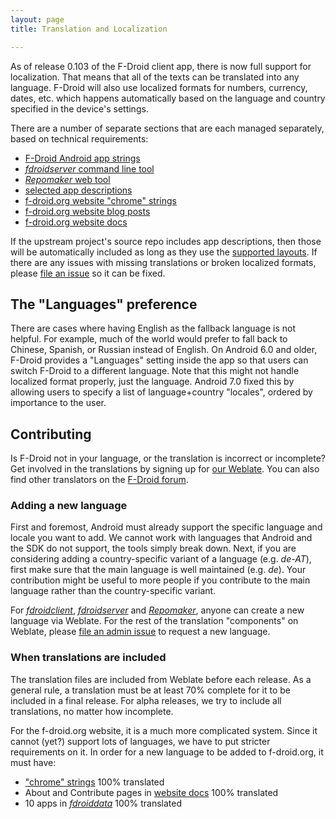 ```yaml
---
layout: page
title: Translation and Localization

---
```


As of release 0.103 of the F-Droid client app, there is now full
support for localization.  That means that all of the texts can be
translated into any language.  F-Droid will also use localized formats
for numbers, currency, dates, etc. which happens automatically based
on the language and country specified in the device's settings.

There are a number of separate sections that are each managed
separately, based on technical requirements:

* [F-Droid Android app strings](https://hosted.weblate.org/projects/f-droid/f-droid)
* [_fdroidserver_ command line tool](https://hosted.weblate.org/projects/f-droid/fdroidserver)
* [_Repomaker_ web tool](https://hosted.weblate.org/projects/f-droid/repomaker)
* [selected app descriptions](https://hosted.weblate.org/projects/f-droid/fdroiddata)
* [f-droid.org website "chrome" strings](https://hosted.weblate.org/projects/f-droid/website)
* [f-droid.org website blog posts](https://hosted.weblate.org/projects/f-droid/website-postsd/)
* [f-droid.org website docs](https://hosted.weblate.org/projects/f-droid/website-docs)

If the upstream project's source repo includes app descriptions, then
those will be automatically included as long as they use the
[supported layouts](../All_About_Descriptions_Graphics_and_Screenshots).
If there are any issues with missing translations or broken localized
formats, please
[file an issue](https://gitlab.com/groups/fdroid/issues) so it can be
fixed.


## The "Languages" preference

There are cases where having English as the fallback language is not
helpful.  For example, much of the world would prefer to fall back to
Chinese, Spanish, or Russian instead of English.  On Android 6.0 and
older, F-Droid provides a "Languages" setting inside the app so that
users can switch F-Droid to a different language.  Note that this
might not handle localized format properly, just the
language. Android 7.0 fixed this by allowing users to specify a list
of language+country "locales", ordered by importance to the user.


## Contributing

Is F-Droid not in your language, or the translation is incorrect or
incomplete?  Get involved in the translations by signing up for
[our Weblate](https://hosted.weblate.org/projects/f-droid/).  You can
also find other translators on the
[F-Droid forum](https://forum.f-droid.org/t/about-the-translation-category/).


### Adding a new language

First and foremost, Android must already support the specific language
and locale you want to add.  We cannot work with languages that
Android and the SDK do not support, the tools simply break down.
Next, if you are considering adding a country-specific variant of a
language (e.g. _de-AT_), first make sure that the main language is
well maintained (e.g. _de_). Your contribution might be useful to more
people if you contribute to the main language rather than the
country-specific variant.

For
[_fdroidclient_](https://hosted.weblate.org/projects/f-droid/f-droid/),
[_fdroidserver_](https://hosted.weblate.org/projects/f-droid/fdroidserver/)
and
[_Repomaker_](https://hosted.weblate.org/projects/f-droid/repomaker),
anyone can create a new language via Weblate.  For the rest of the
translation "components" on Weblate, please
[file an admin issue](https://gitlab.com/fdroid/admin/issues) to
request a new language.


### When translations are included

The translation files are included from Weblate before each release.
As a general rule, a translation must be at least 70% complete for it
to be included in a final release.  For alpha releases, we try to
include all translations, no matter how incomplete.

For the f-droid.org website, it is a much more complicated
system. Since it cannot (yet?) support lots of languages, we have to
put stricter requirements on it.  In order for a new language to be
added to f-droid.org, it must have:

* ["chrome" strings](https://hosted.weblate.org/projects/f-droid/website) 100% translated
* About and Contribute pages in [website docs](https://hosted.weblate.org/projects/f-droid/website-docs) 100% translated
* 10 apps in [_fdroiddata_](https://hosted.weblate.org/projects/f-droid/fdroiddata) 100% translated
